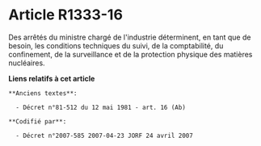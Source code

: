 # Article R1333-16

Des arrêtés du ministre chargé de l'industrie déterminent, en tant que de besoin, les conditions techniques du suivi, de la
comptabilité, du confinement, de la surveillance et de la protection physique des matières nucléaires.

**Liens relatifs à cet article**

	**Anciens textes**:

	  - Décret n°81-512 du 12 mai 1981 - art. 16 (Ab)

	**Codifié par**:

	  - Décret n°2007-585 2007-04-23 JORF 24 avril 2007
